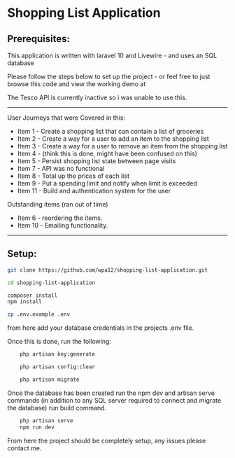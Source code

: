 # Shopping List Application

## Prerequisites:
This application is written with laravel 10 and Livewire - and uses an SQL database

Please follow the steps below to set up the project - or feel free to just browse this code and view the working demo at 

The Tesco API is currently inactive so i was unable to use this.

***
User Journeys that were Covered in this:

* Item 1 - Create a shopping list that can contain a list of groceries
* Item 2 - Create a way for a user to add an item to the shopping list
* Item 3 - Create a way for a user to remove an item from the shopping list
* Item 4 - (think this is done, might have been confused on this)
* Item 5 - Persist shopping list state between page visits
* Item 7 - API was no functional
* Item 8 - Total up the prices of each list
* Item 9 - Put a spending limit and notify when limit is exceeded
* Item 11 - Build and authentication system for the user

Outstanding items (ran out of time)

* Item 6 - reordering the items.
* Item 10 - Emailing functionality.

***
## Setup:

```sh 
git clone https://github.com/wpa12/shopping-list-application.git

cd shopping-list-application

composer install
npm install

cp .env.example .env
```

from here add your database credentials in the projects .env file.

Once this is done, run the following:

```sh
    php artisan key:generate

    php artisan config:clear

    php artisan migrate
```

Once the database has been created run the npm dev and artisan serve commands (in addition to any SQL server required to connect and migrate the database) run build command.

```sh
    php artisan serve
    npm run dev
```

From here the project should be completely setup, any issues please contact me.
